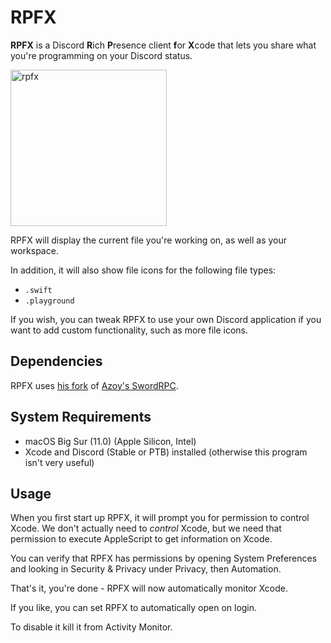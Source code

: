 # RPFX
**RPFX** is a Discord **R**ich **P**resence client **f**or **X**code that lets you share what you're programming on your Discord status.

<img width="250" alt="rpfx" src="https://i.imgur.com/1iavXDp.png">

RPFX will display the current file you're working on, as well as your workspace.

In addition, it will also show file icons for the following file types:
- `.swift`
- `.playground`

If you wish, you can tweak RPFX to use your own Discord application if you want to add custom functionality, such as more file icons.

## Dependencies
RPFX uses [his fork](https://github.com/PKBeam/SwordRPC) of [Azoy's SwordRPC](https://github.com/Azoy/SwordRPC).

## System Requirements
- macOS Big Sur (11.0) (Apple Silicon, Intel)
- Xcode and Discord (Stable or PTB) installed (otherwise this program isn't very useful)
## Usage
When you first start up RPFX, it will prompt you for permission to control Xcode. We don't actually need to *control* Xcode, 
but we need that permission to execute AppleScript to get information on Xcode.

You can verify that RPFX has permissions by opening System Preferences and looking in Security & Privacy under Privacy, then Automation.

That's it, you're done - RPFX will now automatically monitor Xcode.

If you like, you can set RPFX to automatically open on login.

To disable it kill it from Activity Monitor.
